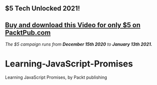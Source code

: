 ## $5 Tech Unlocked 2021!
[Buy and download this Video for only $5 on PacktPub.com](https://www.packtpub.com/product/learning-javascript-promises-practical-applications-in-es6-and-angularjs-video/9781784391355)
-----
*The $5 campaign         runs from __December 15th 2020__ to __January 13th 2021.__*

# Learning-JavaScript-Promises
Learning JavaScript Promises, by Packt publishing
